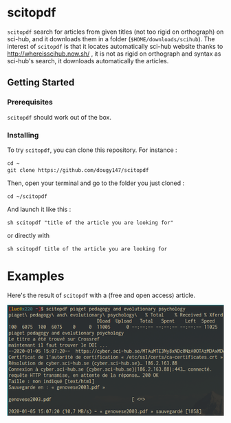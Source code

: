 # scitopdf

`scitopdf` search for articles from given titles (not too rigid on orthograph) on sci-hub, and it downloads them in a folder (`$HOME/downloads/scihub`). The interest of `scitopdf` is that it locates automatically sci-hub website thanks to http://whereisscihub.now.sh/ , it is not as rigid on orthograph and syntax as sci-hub's search, it downloads automatically the articles.

## Getting Started

### Prerequisites

`scitopdf` should work out of the box.

### Installing

To try `scitopdf`, you can clone this repository. For instance :

```
cd ~
git clone https://github.com/dougy147/scitopdf
```

Then, open your terminal and go to the folder you just cloned :

```
cd ~/scitopdf
```

And launch it like this :

```
sh scitopdf "title of the article you are looking for"
```

or directly with

```
sh scitopdf title of the article you are looking for
```

# Examples

Here's the result of `scitopdf` with a (free and open access) article.

![](images/example1.png)

